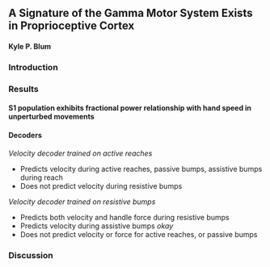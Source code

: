 ## A Signature of the Gamma Motor System Exists in Proprioceptive Cortex
#### Kyle P. Blum

### Introduction


### Results
#### S1 population exhibits fractional power relationship with hand speed in unperturbed movements

#### Decoders
*Velocity decoder trained on active reaches*
- Predicts velocity during active reaches, passive bumps, assistive bumps during reach
- Does not predict velocity during resistive bumps

*Velocity decoder trained on resistive bumps*
- Predicts both velocity and handle force during resistive bumps
- Predicts velocity during assistive bumps _okay_
- Does not predict velocity or force for active reaches, or passive bumps

####


### Discussion
